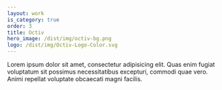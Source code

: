 ```yaml
---
layout: work
is_category: true
order: 3
title: Octiv
hero_image: /dist/img/octiv-bg.png
logo: /dist/img/Octiv-Logo-Color.svg
---
```


Lorem ipsum dolor sit amet, consectetur adipisicing elit. Quas enim fugiat voluptatum sit possimus necessitatibus excepturi, commodi quae vero. Animi repellat voluptate obcaecati magni facilis.